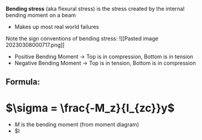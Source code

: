 **Bending stress** (aka flexural stress) is the stress created by the internal bending moment on a beam
- Makes up most real world failures

Note the sign conventions of bending stress:
![[Pasted image 20230308000717.png]]
- Positive Bending Moment → Top is in compression, Bottom is in tension
- Negative Bending Moment → Top is in tension, Bottom is in compression

## Formula:
# $\sigma = \frac{-M_z}{I_{zc}}y$
- $M$ is the bending moment (from moment diagram)
- $I